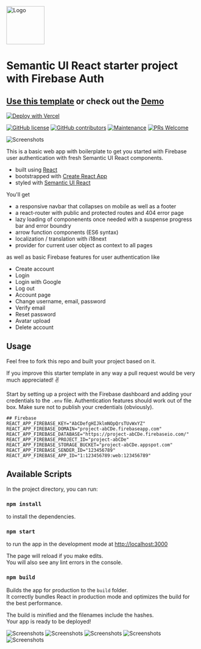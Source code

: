 
<a href="https://ecup.eu"><img alt="Logo" src="https://semantic-ui.com/images/logo.png" width="100" /></a>

# Semantic UI React starter project with Firebase Auth

## [Use this template](https://github.com/JoHoop/semantic-ui-react-firebase-starter/generate) or check out the [Demo](https://ecup.eu)

[![Deploy with Vercel](https://vercel.com/button)](https://vercel.com/import/git?s=https%3A%2F%2Fgithub.com%2Fjohoop%2Fsemantic-ui-react-firebase-starter&c=1)

[![GitHub license](https://img.shields.io/github/license/Naereen/StrapDown.js.svg)](https://github.com/JoHoop/semantic-ui-react-firebase-starter/blob/master/LICENSE)
[![GitHub contributors](https://img.shields.io/github/contributors/JoHoop/semantic-ui-react-firebase-starter.svg)](https://github.com/JoHoop/semantic-ui-react-firebase-starter/graphs/contributors/)
[![Maintenance](https://img.shields.io/badge/Maintained%3F-yes-green.svg)](https://github.com/JoHoop/semantic-ui-react-firebase-starter/graphs/commit-activity)
[![PRs Welcome](https://img.shields.io/badge/PRs-welcome-brightgreen.svg?style=flat)](http://makeapullrequest.com)

![Screenshots](/demo-screenshots/signin-demo.png)

This is a basic web app with boilerplate to get you started with Firebase user authentication with fresh Semantic UI React components.

-   built using [React](https://reactjs.org/)
-   bootstrapped with [Create React App](https://github.com/facebook/create-react-app)
-   styled with [Semantic UI React](https://react.semantic-ui.com/)

You'll get

-   a responsive navbar that collapses on mobile as well as a footer
-   a react-router with public and protected routes and 404 error page
-   lazy loading of componenents once needed with a suspense progress bar and error boundry
-   arrow function components (ES6 syntax)
-   localization / translation with i18next
-   provider for current user object as context to all pages

as well as basic Firebase features for user authentication like

-   Create account
-   Login
-   Login with Google
-   Log out
-   Account page
-   Change username, email, password
-   Verify email
-   Reset password
-   Avatar upload
-   Delete account

## Usage

Feel free to fork this repo and built your project based on it.

If you improve this starter template in any way a pull request would be very much appreciated! ✌️

Start by setting up a project with the Firebase dashboard and adding your credentials to the `.env` file.
Authentication features should work out of the box.
Make sure not to publish your credentials (obviously).

```
## Firebase
REACT_APP_FIREBASE_KEY="AbCDefgHIJklmNOpQrsTUvWxYZ"
REACT_APP_FIREBASE_DOMAIN="project-abCDe.firebaseapp.com"
REACT_APP_FIREBASE_DATABASE="https://project-abCDe.firebaseio.com/"
REACT_APP_FIREBASE_PROJECT_ID="project-abCDe"
REACT_APP_FIREBASE_STORAGE_BUCKET="project-abCDe.appspot.com"
REACT_APP_FIREBASE_SENDER_ID="123456789"
REACT_APP_FIREBASE_APP_ID="1:123456789:web:123456789"
```

## Available Scripts

In the project directory, you can run:

### `npm install`

to install the dependencies.

### `npm start`

to run the app in the development mode at [http://localhost:3000](http://localhost:3000)<br />

The page will reload if you make edits.<br />
You will also see any lint errors in the console.

### `npm build`

Builds the app for production to the `build` folder.<br />
It correctly bundles React in production mode and optimizes the build for the best performance.

The build is minified and the filenames include the hashes.<br />
Your app is ready to be deployed!

![Screenshots](/demo-screenshots/account-demo.png)
![Screenshots](/demo-screenshots/signin-demo.png)
![Screenshots](/demo-screenshots/signup-demo.png)
![Screenshots](/demo-screenshots/reset-demo.png)
![Screenshots](/demo-screenshots/landing-demo.png)
